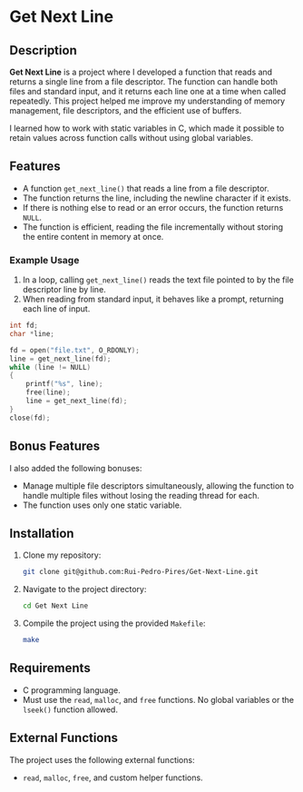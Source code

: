 # Get Next Line

## Description
**Get Next Line** is a project where I developed a function that reads and returns a single line from a file descriptor. The function can handle both files and standard input, and it returns each line one at a time when called repeatedly. This project helped me improve my understanding of memory management, file descriptors, and the efficient use of buffers.

I learned how to work with static variables in C, which made it possible to retain values across function calls without using global variables.

## Features
- A function `get_next_line()` that reads a line from a file descriptor.
- The function returns the line, including the newline character if it exists.
- If there is nothing else to read or an error occurs, the function returns `NULL`.
- The function is efficient, reading the file incrementally without storing the entire content in memory at once.

### Example Usage
1. In a loop, calling `get_next_line()` reads the text file pointed to by the file descriptor line by line.
2. When reading from standard input, it behaves like a prompt, returning each line of input.

```c
int fd;
char *line;

fd = open("file.txt", O_RDONLY);
line = get_next_line(fd);
while (line != NULL)
{
    printf("%s", line);
    free(line);
    line = get_next_line(fd);
}
close(fd);
```

## Bonus Features
I also added the following bonuses:
- Manage multiple file descriptors simultaneously, allowing the function to handle multiple files without losing the reading thread for each.
- The function uses only one static variable.

## Installation
1. Clone my repository:
   ```bash
   git clone git@github.com:Rui-Pedro-Pires/Get-Next-Line.git
   ```
2. Navigate to the project directory:
   ```bash
   cd Get Next Line
   ```
3. Compile the project using the provided `Makefile`:
   ```bash
   make
   ```

## Requirements
- C programming language.
- Must use the `read`, `malloc`, and `free` functions. No global variables or the `lseek()` function allowed.
  
## External Functions
The project uses the following external functions:
- `read`, `malloc`, `free`, and custom helper functions.
